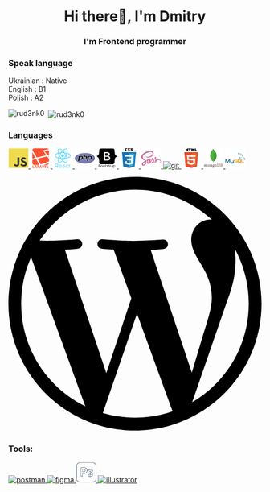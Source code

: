 <h1 align="center">Hi there👋, I'm Dmitry</h1>
<h3 align="center">I'm Frontend programmer</h3>

<h3 align="left">Speak language</h3>
<p align="left">
  Ukrainian : Native <br/>
  English : B1 <br/>
  Polish : A2
</p>

<p>
  <img align="left" src="https://github-readme-stats.vercel.app/api/top-langs?username=rud3nk0&show_icons=true&locale=en&layout=compact" alt="rud3nk0" />
</p>

<p>&nbsp;
  <img align="center" src="https://github-readme-stats.vercel.app/api?username=rud3nk0&show_icons=true&locale=en" alt="rud3nk0" />
</p>

<h3 align="left">Languages</h3>
<p align="left"> 
 <a href="https://developer.mozilla.org/en-US/docs/Web/JavaScript" target="_blank" rel="noreferrer"> 
    <img src="https://raw.githubusercontent.com/devicons/devicon/master/icons/javascript/javascript-original.svg" alt="javascript" width="40" height="40"/> 
  </a> 

   <a href="https://laravel.com/" target="_blank" rel="noreferrer"> 
    <img src="https://raw.githubusercontent.com/devicons/devicon/master/icons/laravel/laravel-plain-wordmark.svg" alt="laravel" width="40" height="40"/> 
  </a> 

   <a href="https://reactjs.org/" target="_blank" rel="noreferrer"> 
    <img src="https://raw.githubusercontent.com/devicons/devicon/master/icons/react/react-original-wordmark.svg" alt="react" width="40" height="40"/> 
  </a> 

   <a href="https://www.php.net" target="_blank" rel="noreferrer"> 
    <img src="https://raw.githubusercontent.com/devicons/devicon/master/icons/php/php-original.svg" alt="php" width="40" height="40"/> 
  </a> 
  
  <a href="https://getbootstrap.com" target="_blank" rel="noreferrer"> 
    <img src="https://raw.githubusercontent.com/devicons/devicon/master/icons/bootstrap/bootstrap-plain-wordmark.svg" alt="bootstrap" width="40" height="40"/> 
  </a>
  
  <a href="https://www.w3schools.com/css/" target="_blank" rel="noreferrer"> 
    <img src="https://raw.githubusercontent.com/devicons/devicon/master/icons/css3/css3-original-wordmark.svg" alt="css3" width="40" height="40"/> 
  </a> 

   <a href="https://sass-lang.com" target="_blank" rel="noreferrer"> 
    <img src="https://raw.githubusercontent.com/devicons/devicon/master/icons/sass/sass-original.svg" alt="sass" width="40" height="40"/> 
  </a> 
  
  <a href="https://git-scm.com/" target="_blank" rel="noreferrer"> 
    <img src="https://www.vectorlogo.zone/logos/git-scm/git-scm-icon.svg" alt="git" width="40" height="40"/> 
  </a>
  
  <a href="https://www.w3.org/html/" target="_blank" rel="noreferrer"> 
    <img src="https://raw.githubusercontent.com/devicons/devicon/master/icons/html5/html5-original-wordmark.svg" alt="html5" width="40" height="40"/> 
  </a> 

  <a href="https://www.mongodb.com/" target="_blank" rel="noreferrer"> 
    <img src="https://raw.githubusercontent.com/devicons/devicon/master/icons/mongodb/mongodb-original-wordmark.svg" alt="mongodb" width="40" height="40"/> 
  </a> 
  
  <a href="https://www.mysql.com/" target="_blank" rel="noreferrer"> 
    <img src="https://raw.githubusercontent.com/devicons/devicon/master/icons/mysql/mysql-original-wordmark.svg" alt="mysql" width="40" height="40"/> 
  </a> 
  
<svg role="img" viewBox="0 0 24 24" xmlns="http://www.w3.org/2000/svg"><title>WordPress</title><path d="M21.469 6.825c.84 1.537 1.318 3.3 1.318 5.175 0 3.979-2.156 7.456-5.363 9.325l3.295-9.527c.615-1.54.82-2.771.82-3.864 0-.405-.026-.78-.07-1.11m-7.981.105c.647-.03 1.232-.105 1.232-.105.582-.075.514-.93-.067-.899 0 0-1.755.135-2.88.135-1.064 0-2.85-.15-2.85-.15-.585-.03-.661.855-.075.885 0 0 .54.061 1.125.09l1.68 4.605-2.37 7.08L5.354 6.9c.649-.03 1.234-.1 1.234-.1.585-.075.516-.93-.065-.896 0 0-1.746.138-2.874.138-.2 0-.438-.008-.69-.015C4.911 3.15 8.235 1.215 12 1.215c2.809 0 5.365 1.072 7.286 2.833-.046-.003-.091-.009-.141-.009-1.06 0-1.812.923-1.812 1.914 0 .89.513 1.643 1.06 2.531.411.72.89 1.643.89 2.977 0 .915-.354 1.994-.821 3.479l-1.075 3.585-3.9-11.61.001.014zM12 22.784c-1.059 0-2.081-.153-3.048-.437l3.237-9.406 3.315 9.087c.024.053.05.101.078.149-1.12.393-2.325.609-3.582.609M1.211 12c0-1.564.336-3.05.935-4.39L7.29 21.709C3.694 19.96 1.212 16.271 1.211 12M12 0C5.385 0 0 5.385 0 12s5.385 12 12 12 12-5.385 12-12S18.615 0 12 0"/></svg>
</p>

<h3 align="left">Tools:</h3>
<p align="left">

  <a href="https://postman.com" target="_blank" rel="noreferrer"> 
    <img src="https://www.vectorlogo.zone/logos/getpostman/getpostman-icon.svg" alt="postman" width="40" height="40"/> 
  </a>
  
  <a href="https://www.figma.com/" target="_blank" rel="noreferrer"> 
    <img src="https://www.vectorlogo.zone/logos/figma/figma-icon.svg" alt="figma" width="40" height="40"/> 
  </a> 
    
  <a href="https://www.photoshop.com/en" target="_blank" rel="noreferrer"> 
    <img src="https://raw.githubusercontent.com/devicons/devicon/master/icons/photoshop/photoshop-line.svg" alt="photoshop" width="40" height="40"/> 
  </a> 

   <a href="https://www.adobe.com/in/products/illustrator.html" target="_blank" rel="noreferrer"> 
    <img src="https://www.vectorlogo.zone/logos/adobe_illustrator/adobe_illustrator-icon.svg" alt="illustrator" width="40" height="40"/> 
  </a> 
  
</p>
